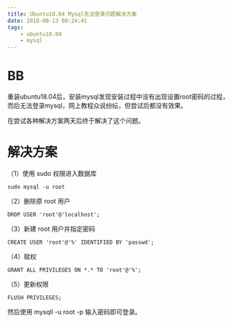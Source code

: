 ```yaml
---
title: Ubuntu18.04 Mysql无法登录问题解决方案
date: 2018-08-13 00:24:41
tags: 
	- ubuntu18.04
	- mysql
---
```


# BB

重装ubuntu18.04后，安装mysql发现安装过程中没有出现设置root密码的过程，而后无法登录mysql，网上教程众说纷纭，但尝试后都没有效果。

在尝试各种解决方案两天后终于解决了这个问题。

<!--*more*-->

# 解决方案

（1）使用 sudo 权限进入数据库

```
sudo mysql -u root
```

（2）删除原 root 用户

```
DROP USER 'root'@'localhost';
```
（3）新建 root 用户并指定密码

```
CREATE USER 'root'@'%' IDENTIFIED BY 'passwd';
```
（4）赋权

```
GRANT ALL PRIVILEGES ON *.* TO 'root'@'%';
```

（5）更新权限

```
FLUSH PRIVILEGES;
```

然后使用 mysqll -u root -p 输入密码即可登录。